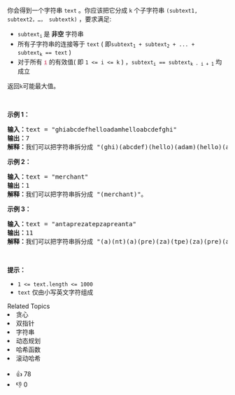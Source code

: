 <p>你会得到一个字符串&nbsp;<code>text</code>&nbsp;。你应该把它分成 <code>k</code>&nbsp;个子字符串&nbsp;<code>(subtext1, subtext2，…， subtextk)</code>&nbsp;，要求满足:</p>

<ul> 
 <li><code>subtext<sub>i</sub></code><sub>&nbsp;</sub>是 <strong>非空&nbsp;</strong>字符串</li> 
 <li>所有子字符串的连接等于 <code>text</code> ( 即<code>subtext<sub>1</sub>&nbsp;+ subtext<sub>2</sub>&nbsp;+ ... + subtext<sub>k</sub>&nbsp;== text</code>&nbsp;)</li> 
 <li>对于所有 <font color="#c7254e"><font face="Menlo, Monaco, Consolas, Courier New, monospace"><span style="font-size:12.6px"><span style="background-color:#f9f2f4">i</span></span></font></font>&nbsp;的有效值( 即&nbsp;<code>1 &lt;= i&nbsp;&lt;= k</code> ) ，<code>subtext<sub>i</sub>&nbsp;== subtext<sub>k - i + 1</sub></code> 均成立</li> 
</ul>

<p>返回<code>k</code>可能最大值。</p>

<p>&nbsp;</p>

<p><strong>示例 1：</strong></p>

<pre>
<strong>输入：</strong>text = "ghiabcdefhelloadamhelloabcdefghi"
<strong>输出：</strong>7
<strong>解释：</strong>我们可以把字符串拆分成 "(ghi)(abcdef)(hello)(adam)(hello)(abcdef)(ghi)"。
</pre>

<p><strong>示例 2：</strong></p>

<pre>
<strong>输入：</strong>text = "merchant"
<strong>输出：</strong>1
<strong>解释：</strong>我们可以把字符串拆分成 "(merchant)"。
</pre>

<p><strong>示例 3：</strong></p>

<pre>
<strong>输入：</strong>text = "antaprezatepzapreanta"
<strong>输出：</strong>11
<strong>解释：</strong>我们可以把字符串拆分成 "(a)(nt)(a)(pre)(za)(tpe)(za)(pre)(a)(nt)(a)"。
</pre>

<p>&nbsp;</p>

<p><strong>提示：</strong></p>

<ul> 
 <li><code>1 &lt;= text.length &lt;= 1000</code></li> 
 <li><code>text</code>&nbsp;仅由小写英文字符组成</li> 
</ul>

<div><div>Related Topics</div><div><li>贪心</li><li>双指针</li><li>字符串</li><li>动态规划</li><li>哈希函数</li><li>滚动哈希</li></div></div><br><div><li>👍 78</li><li>👎 0</li></div>